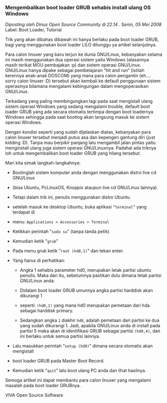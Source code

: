 ### **Mengembalikan boot loader GRUB sehabis install ulang OS Windows**
_Diposting oleh Dinus Open Source Community di 22.14 . Senin, 05 Mei 2008_
<br>
Label: Boot Loader, Tutorial

Trik yang akan dibahas dibawah ini hanya berlaku pada boot loader GRUB, bagi yang menggunakan boot loader LILO ditunggu ya artikel selanjutnya.

Para calon linuxer yang baru terjun ke dunia GNU/Linux, kebanyakan selama ini masih menggunakan dua operasi sistem yaitu Windows (alasannya masih terikat MOU pembajakan :p) dan sistem operasi GNU/Linux. GNU/Linux hanya dipake sebagai pembelajaran “hit and run” (istilah kerennya anak-anak DOSCOM) yang mana para calon pengantin (eh…. sorry calon linuxer :D) tersebut akan kembali ke default penggunaan sistem operasinya bilamana mengalami kebingungan dalam mengoperasikan GNU/Linux.

Terkadang yang paling membingungkan lagi pada saat mengistall ulang sistem operasi Windows yang sedang mengalami trouble, default boot loader GRUB yang ada secara otomatis tertimpa dengan boot loadernya Windows sehingga pada saat booting akan langsung masuk ke sistem operasi Windows.

Dengan kondisi seperti yang sudah dijelaskan diatas, kebanyakan para calon linuxer tersebut menjadi putus asa dan kepengen gantung diri (just kidding :D). Tanpa mau berpikir panjang lalu mengambil jalan pintas yaitu menginstall ulang juga sistem operasi GNU/Linuxnya. Padahal ada triknya loh untuk mengembalikan boot loader GRUB yang hilang tersebut.

Mari kita simak langkah-langkahnya:

* Bootinglah sistem komputer anda dengan menggunakan distro live cd GNU/Linux
* (bisa Ubuntu, PcLinuxOS, Knoppix ataupun live cd GNU/Linux lainnya).
* Tetapi dalam trik ini, penulis menggunakan distro Ubuntu.

* setelah masuk ke desktop Ubuntu, buka aplikasi `”terminal”` yang terdapat di
* menu: `Applications > Accessories > Terminal
`
* Ketikkan perintah ”`sudo su`” (tanpa tanda petik)

* Kemudian ketik ”`grub`”

* Pada menu grub ketik ”`root (hd0,1)`” dan tekan enter.
* Yang harus di perhatikan:

    * Angka 1 sehabis parameter hd0, merupakan letak partisi ubuntu penulis. Maka dari itu, sebelumnya pastikan dulu dimana letak partisi GNU/Linux anda.

    * Didalam boot loader GRUB umunnya angka partisi harddisk akan dikurangi 1
    * seperti: `(hd0,1)` yang mana hd0 merupakan pemetaan dari hda sebagai harddisk primary.
    * Sedangkan angka `1` diakhir `hd0`, adalah pemetaan dari partisi ke dua yang sudah dikurangi 1. Jadi, apabila GNU/Linux anda di install pada partisi 5 maka akan di identifikasi GRUB sebagai partisi `(hd0,4)`, dan ini berlaku untuk semua partisi lainnya.

* Lalu masukkan perintah ”`setup (hd0)`” dimana secara otomatis akan mengistall
* boot loader GRUB pada Master Boot Record.

* Kemudian ketik ”`quit`” lalu boot ulang PC anda dan lihat hasilnya.

Semoga artikel ini dapat membantu para calon linuxer yang mengalami masalah pada boot loader GRUBnya.

VIVA Open Source Software